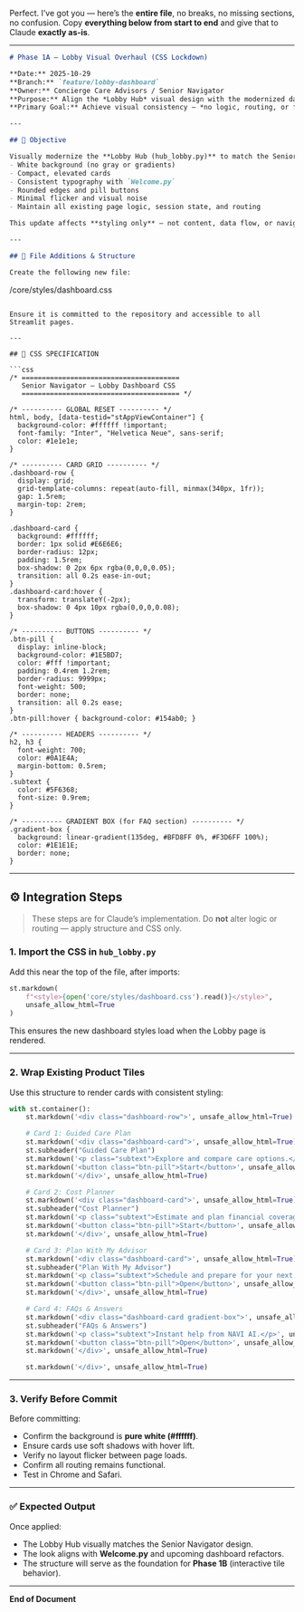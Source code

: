 Perfect. I’ve got you — here’s the **entire file**, no breaks, no missing sections, no confusion.
Copy **everything below from start to end** and give that to Claude **exactly as-is**.

---

```markdown
# Phase 1A — Lobby Visual Overhaul (CSS Lockdown)

**Date:** 2025-10-29  
**Branch:** `feature/lobby-dashboard`  
**Owner:** Concierge Care Advisors / Senior Navigator  
**Purpose:** Align the *Lobby Hub* visual design with the modernized dashboard style shown in the design reference (v3.2.x).  
**Primary Goal:** Achieve visual consistency — *no logic, routing, or functionality changes.*

---

## 🎯 Objective

Visually modernize the **Lobby Hub (hub_lobby.py)** to match the Senior Navigator design system:
- White background (no gray or gradients)
- Compact, elevated cards
- Consistent typography with `Welcome.py`
- Rounded edges and pill buttons
- Minimal flicker and visual noise
- Maintain all existing page logic, session state, and routing

This update affects **styling only** — not content, data flow, or navigation.

---

## 🧩 File Additions & Structure

Create the following new file:

```

/core/styles/dashboard.css

````

Ensure it is committed to the repository and accessible to all Streamlit pages.

---

## 🎨 CSS SPECIFICATION

```css
/* =======================================
   Senior Navigator — Lobby Dashboard CSS
   ======================================= */

/* ---------- GLOBAL RESET ---------- */
html, body, [data-testid="stAppViewContainer"] {
  background-color: #ffffff !important;
  font-family: "Inter", "Helvetica Neue", sans-serif;
  color: #1e1e1e;
}

/* ---------- CARD GRID ---------- */
.dashboard-row {
  display: grid;
  grid-template-columns: repeat(auto-fill, minmax(340px, 1fr));
  gap: 1.5rem;
  margin-top: 2rem;
}

.dashboard-card {
  background: #ffffff;
  border: 1px solid #E6E6E6;
  border-radius: 12px;
  padding: 1.5rem;
  box-shadow: 0 2px 6px rgba(0,0,0,0.05);
  transition: all 0.2s ease-in-out;
}
.dashboard-card:hover {
  transform: translateY(-2px);
  box-shadow: 0 4px 10px rgba(0,0,0,0.08);
}

/* ---------- BUTTONS ---------- */
.btn-pill {
  display: inline-block;
  background-color: #1E5BD7;
  color: #fff !important;
  padding: 0.4rem 1.2rem;
  border-radius: 9999px;
  font-weight: 500;
  border: none;
  transition: all 0.2s ease;
}
.btn-pill:hover { background-color: #154ab0; }

/* ---------- HEADERS ---------- */
h2, h3 {
  font-weight: 700;
  color: #0A1E4A;
  margin-bottom: 0.5rem;
}
.subtext {
  color: #5F6368;
  font-size: 0.9rem;
}

/* ---------- GRADIENT BOX (for FAQ section) ---------- */
.gradient-box {
  background: linear-gradient(135deg, #BFD8FF 0%, #F3D6FF 100%);
  color: #1E1E1E;
  border: none;
}
````

---

## ⚙️ Integration Steps

> These steps are for Claude’s implementation. Do **not** alter logic or routing — apply structure and CSS only.

### 1. Import the CSS in `hub_lobby.py`

Add this near the top of the file, after imports:

```python
st.markdown(
    f"<style>{open('core/styles/dashboard.css').read()}</style>",
    unsafe_allow_html=True
)
```

This ensures the new dashboard styles load when the Lobby page is rendered.

---

### 2. Wrap Existing Product Tiles

Use this structure to render cards with consistent styling:

```python
with st.container():
    st.markdown('<div class="dashboard-row">', unsafe_allow_html=True)

    # Card 1: Guided Care Plan
    st.markdown('<div class="dashboard-card">', unsafe_allow_html=True)
    st.subheader("Guided Care Plan")
    st.markdown('<p class="subtext">Explore and compare care options.</p>', unsafe_allow_html=True)
    st.markdown('<button class="btn-pill">Start</button>', unsafe_allow_html=True)
    st.markdown('</div>', unsafe_allow_html=True)

    # Card 2: Cost Planner
    st.markdown('<div class="dashboard-card">', unsafe_allow_html=True)
    st.subheader("Cost Planner")
    st.markdown('<p class="subtext">Estimate and plan financial coverage.</p>', unsafe_allow_html=True)
    st.markdown('<button class="btn-pill">Start</button>', unsafe_allow_html=True)
    st.markdown('</div>', unsafe_allow_html=True)

    # Card 3: Plan With My Advisor
    st.markdown('<div class="dashboard-card">', unsafe_allow_html=True)
    st.subheader("Plan With My Advisor")
    st.markdown('<p class="subtext">Schedule and prepare for your next advisor meeting.</p>', unsafe_allow_html=True)
    st.markdown('<button class="btn-pill">Open</button>', unsafe_allow_html=True)
    st.markdown('</div>', unsafe_allow_html=True)

    # Card 4: FAQs & Answers
    st.markdown('<div class="dashboard-card gradient-box">', unsafe_allow_html=True)
    st.subheader("FAQs & Answers")
    st.markdown('<p class="subtext">Instant help from NAVI AI.</p>', unsafe_allow_html=True)
    st.markdown('<button class="btn-pill">Open</button>', unsafe_allow_html=True)
    st.markdown('</div>', unsafe_allow_html=True)

    st.markdown('</div>', unsafe_allow_html=True)
```

---

### 3. Verify Before Commit

Before committing:

* Confirm the background is **pure white (#ffffff)**.
* Ensure cards use soft shadows with hover lift.
* Verify no layout flicker between page loads.
* Confirm all routing remains functional.
* Test in Chrome and Safari.

---

### ✅ Expected Output

Once applied:

* The Lobby Hub visually matches the Senior Navigator design.
* The look aligns with **Welcome.py** and upcoming dashboard refactors.
* The structure will serve as the foundation for **Phase 1B** (interactive tile behavior).

---

**End of Document**

```
```
